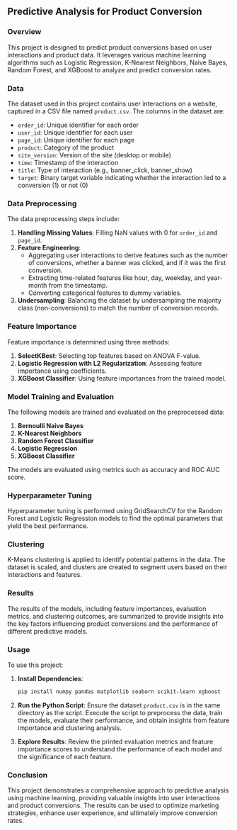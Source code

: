 ## Predictive Analysis for Product Conversion

### Overview
This project is designed to predict product conversions based on user interactions and product data. It leverages various machine learning algorithms such as Logistic Regression, K-Nearest Neighbors, Naive Bayes, Random Forest, and XGBoost to analyze and predict conversion rates.

### Data
The dataset used in this project contains user interactions on a website, captured in a CSV file named `product.csv`. The columns in the dataset are:

- `order_id`: Unique identifier for each order
- `user_id`: Unique identifier for each user
- `page_id`: Unique identifier for each page
- `product`: Category of the product
- `site_version`: Version of the site (desktop or mobile)
- `time`: Timestamp of the interaction
- `title`: Type of interaction (e.g., banner_click, banner_show)
- `target`: Binary target variable indicating whether the interaction led to a conversion (1) or not (0)

### Data Preprocessing
The data preprocessing steps include:

1. **Handling Missing Values**: Filling NaN values with 0 for `order_id` and `page_id`.
2. **Feature Engineering**:
   - Aggregating user interactions to derive features such as the number of conversions, whether a banner was clicked, and if it was the first conversion.
   - Extracting time-related features like hour, day, weekday, and year-month from the timestamp.
   - Converting categorical features to dummy variables.
3. **Undersampling**: Balancing the dataset by undersampling the majority class (non-conversions) to match the number of conversion records.

### Feature Importance
Feature importance is determined using three methods:

1. **SelectKBest**: Selecting top features based on ANOVA F-value.
2. **Logistic Regression with L2 Regularization**: Assessing feature importance using coefficients.
3. **XGBoost Classifier**: Using feature importances from the trained model.

### Model Training and Evaluation
The following models are trained and evaluated on the preprocessed data:

1. **Bernoulli Naive Bayes**
2. **K-Nearest Neighbors**
3. **Random Forest Classifier**
4. **Logistic Regression**
5. **XGBoost Classifier**

The models are evaluated using metrics such as accuracy and ROC AUC score.

### Hyperparameter Tuning
Hyperparameter tuning is performed using GridSearchCV for the Random Forest and Logistic Regression models to find the optimal parameters that yield the best performance.

### Clustering
K-Means clustering is applied to identify potential patterns in the data. The dataset is scaled, and clusters are created to segment users based on their interactions and features.

### Results
The results of the models, including feature importances, evaluation metrics, and clustering outcomes, are summarized to provide insights into the key factors influencing product conversions and the performance of different predictive models.

### Usage
To use this project:

1. **Install Dependencies**:
   ```bash
   pip install numpy pandas matplotlib seaborn scikit-learn xgboost
   ```

2. **Run the Python Script**:
   Ensure the dataset `product.csv` is in the same directory as the script. Execute the script to preprocess the data, train the models, evaluate their performance, and obtain insights from feature importance and clustering analysis.

3. **Explore Results**:
   Review the printed evaluation metrics and feature importance scores to understand the performance of each model and the significance of each feature.

### Conclusion
This project demonstrates a comprehensive approach to predictive analysis using machine learning, providing valuable insights into user interactions and product conversions. The results can be used to optimize marketing strategies, enhance user experience, and ultimately improve conversion rates.
